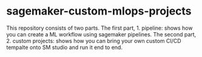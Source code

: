 # sagemaker-custom-mlops-projects
This repository consists of two parts.
The first part, 1. pipeline: shows how you can create a ML workflow using sagemaker pipelines.
The second part, 2. custom projects: shows how you can bring your own custom CI/CD tempalte onto SM studio and run it end to end.
